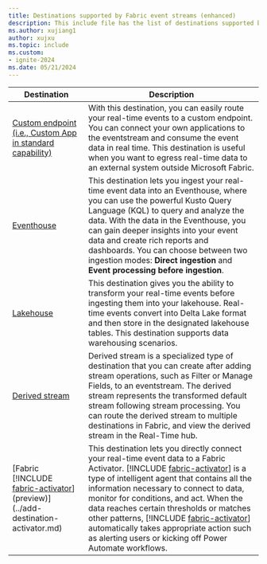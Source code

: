 ```yaml
---
title: Destinations supported by Fabric event streams (enhanced)
description: This include file has the list of destinations supported by Fabric event streams with enhanced capabilities.
ms.author: xujiang1
author: xujxu
ms.topic: include
ms.custom:
- ignite-2024
ms.date: 05/21/2024
---
```


| Destination          | Description |
| --------------- | ---------- |
| [Custom endpoint (i.e., Custom App in standard capability)](../add-destination-custom-app.md) | With this destination, you can easily route your real-time events to a custom endpoint. You can connect your own applications to the eventstream and consume the event data in real time. This destination is useful when you want to egress real-time data to an external system outside Microsoft Fabric.|
| [Eventhouse](../add-destination-kql-database.md) | This destination lets you ingest your real-time event data into an Eventhouse, where you can use the powerful Kusto Query Language (KQL) to query and analyze the data. With the data in the Eventhouse, you can gain deeper insights into your event data and create rich reports and dashboards. You can choose between two ingestion modes: **Direct ingestion** and **Event processing before ingestion**.|
| [Lakehouse](../add-destination-lakehouse.md) | This destination gives you the ability to transform your real-time events before ingesting them into your lakehouse. Real-time events convert into Delta Lake format and then store in the designated lakehouse tables. This destination supports data warehousing scenarios. |
| [Derived stream](../add-destination-derived-stream.md) | Derived stream is a specialized type of destination that you can create after adding stream operations, such as Filter or Manage Fields, to an eventstream. The derived stream represents the transformed default stream following stream processing. You can route the derived stream to multiple destinations in Fabric, and view the derived stream in the Real-Time hub. |
| [Fabric [!INCLUDE [fabric-activator](../../includes/fabric-activator.md)] (preview)](../add-destination-activator.md) |This destination lets you directly connect your real-time event data to a Fabric Activator. [!INCLUDE [fabric-activator](../../includes/fabric-activator.md)] is a type of intelligent agent that contains all the information necessary to connect to data, monitor for conditions, and act. When the data reaches certain thresholds or matches other patterns, [!INCLUDE [fabric-activator](../../includes/fabric-activator.md)] automatically takes appropriate action such as alerting users or kicking off Power Automate workflows.|
